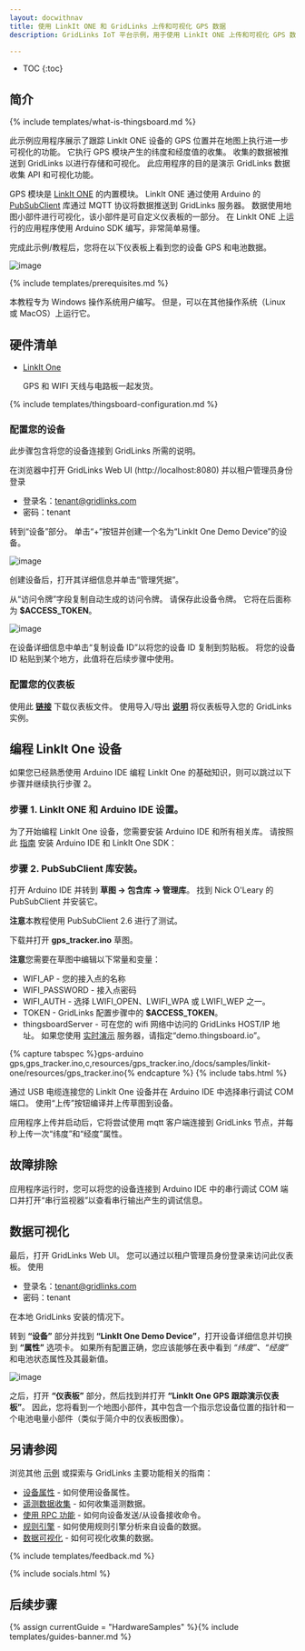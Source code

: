 ```yaml
---
layout: docwithnav
title: 使用 LinkIt ONE 和 GridLinks 上传和可视化 GPS 数据
description: GridLinks IoT 平台示例，用于使用 LinkIt ONE 上传和可视化 GPS 数据

---
```


* TOC
{:toc}

## 简介
{% include templates/what-is-thingsboard.md %}

此示例应用程序展示了跟踪 LinkIt ONE 设备的 GPS 位置并在地图上执行进一步可视化的功能。
它执行 GPS 模块产生的纬度和经度值的收集。
收集的数据被推送到 GridLinks 以进行存储和可视化。
此应用程序的目的是演示 GridLinks 数据收集 API 和可视化功能。

GPS 模块是 [LinkIt ONE](https://wiki.seeedstudio.com/LinkIt_ONE/) 的内置模块。
LinkIt ONE 通过使用 Arduino 的 [PubSubClient](https://github.com/knolleary/pubsubclient) 库通过 MQTT 协议将数据推送到 GridLinks 服务器。
数据使用地图小部件进行可视化，该小部件是可自定义仪表板的一部分。
在 LinkIt ONE 上运行的应用程序使用 Arduino SDK 编写，非常简单易懂。

完成此示例/教程后，您将在以下仪表板上看到您的设备 GPS 和电池数据。

![image](/images/samples/linkit-one/gps/dashboard.png)

{% include templates/prerequisites.md %}

本教程专为 Windows 操作系统用户编写。
但是，可以在其他操作系统（Linux 或 MacOS）上运行它。

## 硬件清单

- [LinkIt One](https://www.seeedstudio.com/LinkIt-ONE-p-2017.html)

   GPS 和 WIFI 天线与电路板一起发货。

{% include templates/thingsboard-configuration.md %}

### 配置您的设备

此步骤包含将您的设备连接到 GridLinks 所需的说明。

在浏览器中打开 GridLinks Web UI (http://localhost:8080) 并以租户管理员身份登录

- 登录名：tenant@gridlinks.com
- 密码：tenant

转到“设备”部分。
单击“+”按钮并创建一个名为“LinkIt One Demo Device”的设备。

![image](/images/samples/linkit-one/gps/device.png)

创建设备后，打开其详细信息并单击“管理凭据”。

从“访问令牌”字段复制自动生成的访问令牌。
请保存此设备令牌。
它将在后面称为 **$ACCESS_TOKEN**。

![image](/images/samples/linkit-one/gps/credentials.png)


在设备详细信息中单击“复制设备 ID”以将您的设备 ID 复制到剪贴板。
将您的设备 ID 粘贴到某个地方，此值将在后续步骤中使用。

### 配置您的仪表板

使用此 [**链接**](/docs/samples/linkit-one/resources/linkit_one_gps_dashboard_v2.json) 下载仪表板文件。
使用导入/导出 [**说明**](/docs/user-guide/ui/dashboards/#dashboard-importexport) 将仪表板导入您的 GridLinks 实例。

## 编程 LinkIt One 设备

如果您已经熟悉使用 Arduino IDE 编程 LinkIt One 的基础知识，则可以跳过以下步骤并继续执行步骤 2。

### 步骤 1. LinkIt ONE 和 Arduino IDE 设置。

为了开始编程 LinkIt One 设备，您需要安装 Arduino IDE 和所有相关库。
请按照此 [指南](https://github.com/MediaTek-Labs) 安装 Arduino IDE 和 LinkIt One SDK：

### 步骤 2. PubSubClient 库安装。

打开 Arduino IDE 并转到 **草图 -> 包含库 -> 管理库**。
找到 Nick O'Leary 的 PubSubClient 并安装它。

**注意**本教程使用 PubSubClient 2.6 进行了测试。

下载并打开 **gps_tracker.ino** 草图。

**注意**您需要在草图中编辑以下常量和变量：

- WIFI_AP - 您的接入点的名称
- WIFI_PASSWORD - 接入点密码
- WIFI_AUTH - 选择 LWIFI_OPEN、LWIFI_WPA 或 LWIFI_WEP 之一。
- TOKEN - GridLinks 配置步骤中的 **$ACCESS_TOKEN**。
- thingsboardServer - 可在您的 wifi 网络中访问的 GridLinks HOST/IP 地址。
如果您使用 [实时演示](https://demo.thingsboard.io/) 服务器，请指定“demo.thingsboard.io”。

{% capture tabspec %}gps-arduino
gps,gps_tracker.ino,c,resources/gps_tracker.ino,/docs/samples/linkit-one/resources/gps_tracker.ino{% endcapture %}
{% include tabs.html %}

通过 USB 电缆连接您的 LinkIt One 设备并在 Arduino IDE 中选择串行调试 COM 端口。
使用“上传”按钮编译并上传草图到设备。

应用程序上传并启动后，它将尝试使用 mqtt 客户端连接到 GridLinks 节点，并每秒上传一次“纬度”和“经度”属性。

## 故障排除

应用程序运行时，您可以将您的设备连接到 Arduino IDE 中的串行调试 COM 端口并打开“串行监视器”以查看串行输出产生的调试信息。

## 数据可视化

最后，打开 GridLinks Web UI。
您可以通过以租户管理员身份登录来访问此仪表板。
使用

- 登录名：tenant@gridlinks.com
- 密码：tenant

在本地 GridLinks 安装的情况下。

转到 **“设备”** 部分并找到 **“LinkIt One Demo Device”**，打开设备详细信息并切换到 **“属性”** 选项卡。
如果所有配置正确，您应该能够在表中看到 *“纬度”*、*“经度”* 和电池状态属性及其最新值。

![image](/images/samples/linkit-one/gps/attributes.png)

之后，打开 **“仪表板”** 部分，然后找到并打开 **“LinkIt One GPS 跟踪演示仪表板”**。
因此，您将看到一个地图小部件，其中包含一个指示您设备位置的指针和一个电池电量小部件（类似于简介中的仪表板图像）。

## 另请参阅

浏览其他 [示例](/docs/samples) 或探索与 GridLinks 主要功能相关的指南：

- [设备属性](/docs/user-guide/attributes/) - 如何使用设备属性。
- [遥测数据收集](/docs/user-guide/telemetry/) - 如何收集遥测数据。
- [使用 RPC 功能](/docs/user-guide/rpc/) - 如何向设备发送/从设备接收命令。
- [规则引擎](/docs/user-guide/rule-engine/) - 如何使用规则引擎分析来自设备的数据。
- [数据可视化](/docs/user-guide/visualization/) - 如何可视化收集的数据。

{% include templates/feedback.md %}

{% include socials.html %}

## 后续步骤

{% assign currentGuide = "HardwareSamples" %}{% include templates/guides-banner.md %}